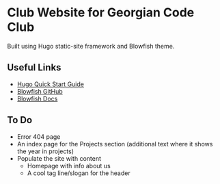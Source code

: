 # Club Website for Georgian Code Club

Built using Hugo static-site framework and Blowfish theme.

## Useful Links

- [Hugo Quick Start Guide](https://gohugo.io/getting-started/quick-start/)
- [Blowfish GitHub](https://github.com/nunocoracao/blowfish)
- [Blowfish Docs](https://nunocoracao.github.io/blowfish/docs/)

## To Do

- Error 404 page
- An index page for the Projects section (additional text where it shows the year in projects)
- Populate the site with content
    - Homepage with info about us
    - A cool tag line/slogan for the header